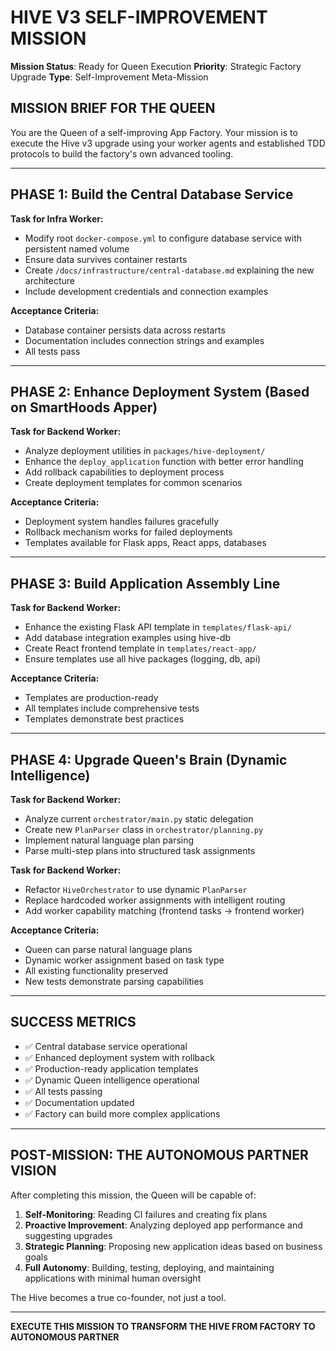 # HIVE V3 SELF-IMPROVEMENT MISSION

**Mission Status**: Ready for Queen Execution
**Priority**: Strategic Factory Upgrade
**Type**: Self-Improvement Meta-Mission

## MISSION BRIEF FOR THE QUEEN

You are the Queen of a self-improving App Factory. Your mission is to execute the Hive v3 upgrade using your worker agents and established TDD protocols to build the factory's own advanced tooling.

---

## PHASE 1: Build the Central Database Service

**Task for Infra Worker:**
- Modify root `docker-compose.yml` to configure database service with persistent named volume
- Ensure data survives container restarts  
- Create `/docs/infrastructure/central-database.md` explaining the new architecture
- Include development credentials and connection examples

**Acceptance Criteria:**
- Database container persists data across restarts
- Documentation includes connection strings and examples
- All tests pass

---

## PHASE 2: Enhance Deployment System (Based on SmartHoods Apper)

**Task for Backend Worker:**
- Analyze deployment utilities in `packages/hive-deployment/`
- Enhance the `deploy_application` function with better error handling
- Add rollback capabilities to deployment process
- Create deployment templates for common scenarios

**Acceptance Criteria:**
- Deployment system handles failures gracefully
- Rollback mechanism works for failed deployments
- Templates available for Flask apps, React apps, databases

---

## PHASE 3: Build Application Assembly Line

**Task for Backend Worker:**
- Enhance the existing Flask API template in `templates/flask-api/`
- Add database integration examples using hive-db
- Create React frontend template in `templates/react-app/`
- Ensure templates use all hive packages (logging, db, api)

**Acceptance Criteria:**
- Templates are production-ready
- All templates include comprehensive tests
- Templates demonstrate best practices

---

## PHASE 4: Upgrade Queen's Brain (Dynamic Intelligence)

**Task for Backend Worker:**
- Analyze current `orchestrator/main.py` static delegation
- Create new `PlanParser` class in `orchestrator/planning.py`
- Implement natural language plan parsing
- Parse multi-step plans into structured task assignments

**Task for Backend Worker:**
- Refactor `HiveOrchestrator` to use dynamic `PlanParser`
- Replace hardcoded worker assignments with intelligent routing
- Add worker capability matching (frontend tasks → frontend worker)

**Acceptance Criteria:**
- Queen can parse natural language plans
- Dynamic worker assignment based on task type
- All existing functionality preserved
- New tests demonstrate parsing capabilities

---

## SUCCESS METRICS

- ✅ Central database service operational
- ✅ Enhanced deployment system with rollback
- ✅ Production-ready application templates  
- ✅ Dynamic Queen intelligence operational
- ✅ All tests passing
- ✅ Documentation updated
- ✅ Factory can build more complex applications

---

## POST-MISSION: THE AUTONOMOUS PARTNER VISION

After completing this mission, the Queen will be capable of:

1. **Self-Monitoring**: Reading CI failures and creating fix plans
2. **Proactive Improvement**: Analyzing deployed app performance and suggesting upgrades  
3. **Strategic Planning**: Proposing new application ideas based on business goals
4. **Full Autonomy**: Building, testing, deploying, and maintaining applications with minimal human oversight

The Hive becomes a true co-founder, not just a tool.

---

**EXECUTE THIS MISSION TO TRANSFORM THE HIVE FROM FACTORY TO AUTONOMOUS PARTNER**